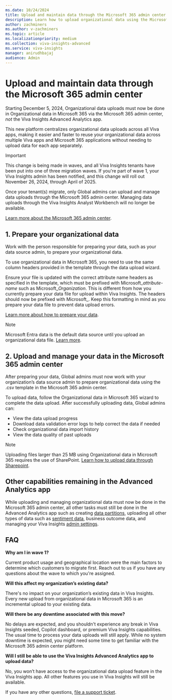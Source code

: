 ```yaml
---
ms.date: 10/24/2024
title: Upload and maintain data through the Microsoft 365 admin center
description: Learn how to upload organizational data using the Microsoft 365 Admin Center instead of Viva Insights.
author: zachminers
ms.author: v-zachminers
ms.topic: article
ms.localizationpriority: medium
ms.collection: viva-insights-advanced
ms.service: viva-insights
manager: anirudhbajaj
audience: Admin
---
```


# Upload and maintain data through the Microsoft 365 admin center

Starting December 5, 2024, Organizational data uploads must now be done in Organizational data in Microsoft 365 via the Microsoft 365 admin center, *not* the Viva Insights Advanced Analytics app.  

This new platform centralizes organizational data uploads across all Viva apps, making it easier and faster to reuse your organizational data across multiple Viva apps and Microsoft 365 applications without needing to upload data for each app separately.

>[!Important]
>This change is being made in waves, and all Viva Insights tenants have been put into one of three migration waves. If you're part of wave 1, your Viva Insights admin has been notified, and this change will roll out November 26, 2024, through April of 2025.
>
>Once your tenant(s) migrate, only Global admins can upload and manage data uploads through the Microsoft 365 admin center. Managing data uploads through the Viva Insights Analyst Workbench will no longer be available.
>
>[Learn more about the Microsoft 365 admin center](/microsoft-365/admin/admin-overview/admin-center-overview).

## 1. Prepare your organizational data

Work with the person responsible for preparing your data, such as your data source admin, to prepare your organizational data.

To use organizational data in Microsoft 365, you need to use the same column headers provided in the template through the data upload wizard.  

Ensure your file is updated with the correct attribute name headers as specified in the template, which must be prefixed with Microsoft_*attribute-name* such as Microsoft_*Organization*. This is different from how you currently prepare your data file for upload within Viva Insights. The headers should now be prefixed with Microsoft_. Keep this formatting in mind as you prepare your data file to prevent data upload errors.

[Learn more about how to prepare your data](..//admin/prepare-org-data.md).

>[!Note]
>Microsoft Entra data is the default data source until you upload an organizational data file. [Learn more](/viva/organizational-data).

## 2. Upload and manage your data in the Microsoft 365 admin center

After preparing your data, Global admins must now work with your organization’s data source admin to prepare organizational data using the .csv template in the Microsoft 365 admin center.

To upload data, follow the Organizational data in Microsoft 365 wizard to complete the data upload. After successfully uploading data, Global admins can: 

* View the data upload progress
* Download data validation error logs to help correct the data if needed
* Check organizational data import history
* View the data quality of past uploads

>[!Note]
>Uploading files larger than 25 MB using Organizational data in Microsoft 365 requires the use of SharePoint. [Learn how to upload data through Sharepoint](/viva/import-orgdata#upload-the-file-to-sharepoint).

## Other capabilities remaining in the Advanced Analytics app

While uploading and managing organizational data must now be done in the Microsoft 365 admin center, all other tasks must still be done in the Advanced Analytics app such as creating [data partitions](../admin/partitions.md), uploading all other types of data such as [sentiment data](../../org-team-insights/copilot-dashboard.md#upload-group-level-survey-results-with-the-advanced-insights-app), business outcome data, and managing your Viva Insights [admin settings](../admin/admin-center.md).

## FAQ

**Why am I in wave 1?**

Current product usage and geographical location were the main factors to determine which customers to migrate first. Reach out to us if you have any questions about the wave to which you're assigned.

**Will this affect my organization’s existing data?**

There's no impact on your organization’s existing data in Viva Insights. Every new upload from organizational data in Microsoft 365 is an incremental upload to your existing data.

**Will there be any downtime associated with this move?**

No delays are expected, and you shouldn't experience any break in Viva Insights seeded, Copilot dashboard, or premium Viva Insights capabilities. The usual time to process your data uploads will still apply. While no system downtime is expected, you might need some time to get familiar with the Microsoft 365 admin center platform.

**Will I still be able to use the Viva Insights Advanced Analytics app to upload data?**

No, you won’t have access to the organizational data upload feature in the Viva Insights app. All other features you use in Viva Insights will still be available.

If you have any other questions, [file a support ticket](..//..//get-insights-support.md).